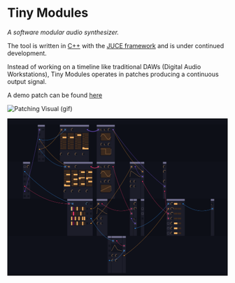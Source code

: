 # Tiny Modules

*A software modular audio synthesizer.*

The tool is written in [C++](https://en.wikipedia.org/wiki/C%2B%2B) with the [JUCE framework](https://juce.com/) and is under continued development. 

Instead of working on a timeline like traditional DAWs (Digital Audio Workstations), Tiny Modules operates in patches producing a continuous output signal. 

A demo patch can be found [here](https://www.youtube.com/watch?v=Tj5VAtoiq7Y)

![Patching Visual (gif)](/Example_PatchingRealtime.gif?raw=true)

![Patching Visual](/Example_PatchVisual.png?raw=true)
